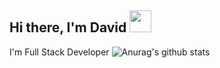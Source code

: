 ## Hi there, I'm David  <img src="https://diginess.ca/wp-content/uploads/2020/02/waving_hand_sign_1024.gif" width="35px"> ##
I'm Full Stack Developer
![Anurag's github stats](https://github-readme-stats.vercel.app/api?username=DavidKizinger&show_icons=true&theme=radical)
<!--
**DavidKizinger/DavidKizinger** is a ✨ _special_ ✨ repository because its `README.md` (this file) appears on your GitHub profile.

Here are some ideas to get you started:

- 🔭 I’m currently working on ...
- 🌱 I’m currently learning ...
- 👯 I’m looking to collaborate on ...
- 🤔 I’m looking for help with ...
- 💬 Ask me about ...
- 📫 How to reach me: ...
- 😄 Pronouns: ...
- ⚡ Fun fact: ...
-->
